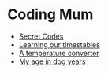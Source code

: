 # Coding Mum

- [Secret Codes](secretCodes.md)
- [Learning our timestables](timesTables.md)
- [A temperature converter](tempConverter.md)
- [My age in dog years](dogYears.md)




